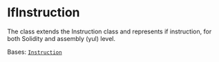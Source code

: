 # IfInstruction

The class extends the Instruction class and represents if instruction,  for both Solidity and assembly (yul) level.



Bases: [`Instruction`](../instruction/)
